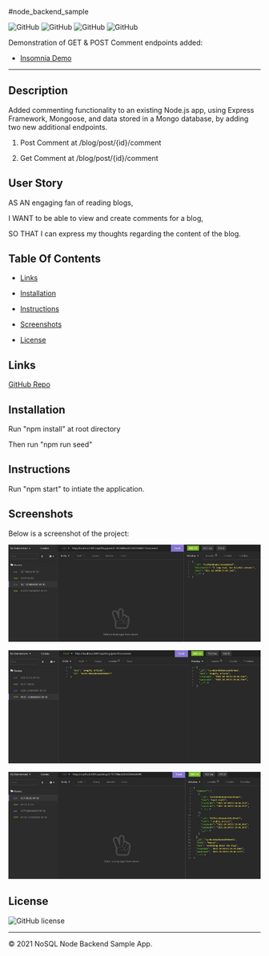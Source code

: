 #node_backend_sample

![GitHub](https://img.shields.io/github/repo-size/asantercureton/node_backend_sample?style=plastic) ![GitHub](https://img.shields.io/github/last-commit/asantercureton/node_backend_sample?style=plastic) ![GitHub](https://img.shields.io/github/languages/top/asantercureton/node_backend_sample?style=plastic) ![GitHub](https://img.shields.io/github/followers/asantercureton?style=social)

Demonstration of GET & POST Comment endpoints added:

* [Insomnia Demo](https://watch.screencastify.com/v/yJxo9mllnHHQkXGS0CAx)
<hr>

## Description
Added commenting functionality to an existing Node.js app, using Express Framework, Mongoose, and data stored in a Mongo database, by adding two new additional endpoints.

1) Post Comment at /blog/post/{id}/comment

2) Get Comment at /blog/post/{id}/comment

## User Story
AS AN engaging fan of reading blogs,

I WANT to be able to view and create comments for a blog,

SO THAT I can express my thoughts regarding the content of the blog.

## Table Of Contents
* [Links](#links)

* [Installation](#installation)

* [Instructions](#instructions)

* [Screenshots](#screenshots)

* [License](#license)


## Links
[GitHub Repo](https://github.com/asantercureton/node_backend_sample)


## Installation
Run "npm install" at root directory

Then run "npm run seed"

## Instructions
Run "npm start" to intiate the application.

## Screenshots
Below is a screenshot of the project:

![Image of Insomnia - GET Comment](./assets/images/levvel-node-sample-code-get-comment.jpg)

![Image of Insomnia - POST Comment](./assets/images/levvel-node-sample-code-post-comment.jpg)

![Image of Insomnia - GET Blog](./assets/images/levvel-node-sample-code-get-blog.jpg)


## License
![GitHub license](https://img.shields.io/badge/license-ISC-blue.svg)

---
© 2021 NoSQL Node Backend Sample App.